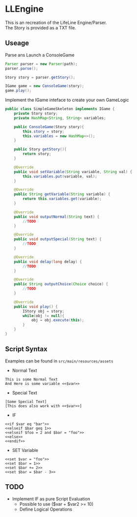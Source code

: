LLEngine  
========  

This is an recreation of the LifeLine Engine/Parser.  
The Story is provided as a TXT file.  

Useage  
------

Parse ans Launch a ConsoleGame  
```java
Parser parser = new Parser(path);
parser.parse();

Story story = parser.getStory();

IGame game = new ConsoleGame(story);
game.play();
```

Implement the IGame inteface to create your own GameLogic  
```java
public class SimpleGameSkeleton implements IGame {
    private Story story;
    private HashMap<String, String> variables;

    public ConsoleGame(Story story){
        this.story = story;
        this.variables = new HashMap<>();
    }

    public Story getStory(){
        return story;
    }

    @Override
    public void setVariable(String variable, String val) {
        this.variables.put(variable, val);
    }

    @Override
    public String getVariable(String variable) {
        return this.variables.get(variable);
    }

    @Override
    public void outputNormal(String text) {
        //TODO
    }

    @Override
    public void outputSpecial(String text) {
        //TODO
    }

    @Override
    public void delay(long delay) {
        //TODO
    }

    @Override
    public String outputChoice(Choice choice) {
        //TODO
    }

    @Override
    public void play() {
        IStory obj = story;
        while(obj != null){
            obj = obj.execute(this);
        }
    }
}
```


Script Syntax  
------  

Examples can be found in `src/main/resources/assets`  

* Normal Text  
```
This is some Normal Text
And Here is some variable <<$var>>
```


* Special Text  
```
[Some Special Text]
[This does also work with <<$var>>]
```


* IF  
```
<<if $var eq "bar">>
<<elseif $bar geq 1>>
<<elseif $foo = 2 and $bar = "foo">>
<<else>>
<<endif>>
```


* SET Variable  
```
<<set $var = "foo">>
<<set $bar = 1>>
<<set $bar += 2>>
<<set $bar = $bar - 3>>
```

TODO  
----  
* Implement IF as pure Script Evaluation  
  * Possible to use ($var + $var2 >= 10)  
  * Define Logical Operations  
